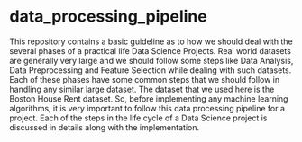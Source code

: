 # data_processing_pipeline

This repository contains a basic guideline as to how we should deal with the several phases of a practical life Data Science Projects. Real world datasets are generally very large and we should follow some steps like Data Analysis, Data Preprocessing and Feature Selection while dealing with such datasets. Each of these phases have some common steps that we should follow in handling any similar large dataset. The dataset that we used here is the Boston House Rent dataset. So, before implementing any machine learning algorithms, it is very important to follow this data processing pipeline for a project. Each of the steps in the life cycle of a Data Science project is discussed in details along with the implementation. 
